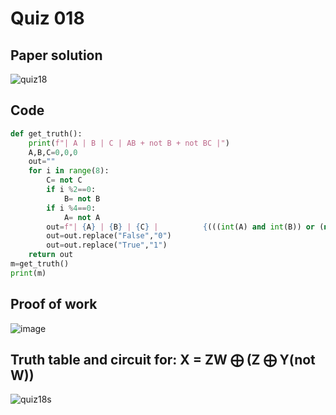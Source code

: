 # Quiz 018

## Paper solution
![quiz18](https://github.com/user-attachments/assets/a6f2914e-1ea0-414b-8c30-608e5ad865d8)


## Code
```.py
def get_truth():
    print(f"| A | B | C | AB + not B + not BC |")
    A,B,C=0,0,0
    out=""
    for i in range(8):
        C= not C
        if i %2==0:
            B= not B
        if i %4==0:
            A= not A
        out=f"| {A} | {B} | {C} |          {(((int(A) and int(B)) or (not int(B))) or ((not (int(B))) and int(C)))}          |\n"+out
        out=out.replace("False","0")
        out=out.replace("True","1")
    return out
m=get_truth()
print(m)

```

## Proof of work

![image](https://github.com/user-attachments/assets/7a94e1e6-d9cd-4352-ba5a-1e39e8eedc4d)


## Truth table and circuit for: X = ZW ⨁ (Z ⨁ Y(not W))

![quiz18s](https://github.com/user-attachments/assets/96b10990-77c7-4400-8cf1-d665ec3c31c0)



